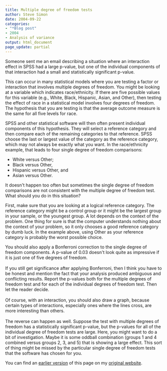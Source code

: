 ```yaml
---
title: Multiple degree of freedom tests
author: Steve Simon
date: 2004-09-22
categories:
- "*Blog post"
- 2004
- Analysis of variance
output: html_document
page_update: partial
---
```

Someone sent me an email describing a situation where an interaction
effect in SPSS had a large p-value, but one of the individual components
of that interaction had a small and statistically significant p-value.

This can occur in many statistical models where you are testing a factor
or interaction that involves multiple degrees of freedom. You might be
looking at a variable which indicates race/ethnicity. If there are five
possible values for this variable (e.g., White, Black, Hispanic, Asian,
and Other), then testing the effect of race in a statistical model
involves four degrees of freedom. The hypothesis that you are testing is
that the average outcome measure is the same for all five levels for
race.

SPSS and other statistical software will then often present individual
components of this hypothesis. They will select a reference category and
then compare each of the remaining categories to that reference. SPSS
choose the last or largest value of the category as the reference
category, which may not always be exactly what you want. In the
race/ethnicity example, that leads to four single degree of freedom
comparisons:

-   White versus Other;
-   Black versus Other,
-   Hispanic versus Other, and
-   Asian versus Other.

It doesn't happen too often but sometimes the single degree of freedom
comparisons are not consistent with the multiple degree of freedom test.
What should you do in this situation?

First, make sure that you are looking at a logical reference category.
The reference category might be a control group or it might be the
largest group in your sample, or the youngest group. A lot depends on
the context of the problem. One thing for sure is that the computer
understands nothing about the context of your problem, so it only
chooses a good reference category by dumb luck. In the example above,
using Other as your reference category is probably the worst possible
choice.

You should also apply a Bonferroni correction to the single degree of
freedom components. A p-value of 0.03 doesn't look quite as impressive
if it is just one of five degrees of freedom.\
\
If you still get significance after applying Bonferroni, then I think
you have to be honest and mention the fact that your analysis produced
ambiguous and conflicting results. Report the p-values both for the
multiple degrees of freedom test and for each of the individual degrees
of freedom test. Then let the reader decide.\
\
Of course, with an interaction, you should also draw a graph, because
certain types of interactions, especially ones where the lines cross,
are more interesting than others.\
\
The reverse can happen as well. Suppose the test with multiple degrees
of freedom has a statistically significant p-value, but the p-values for
all of the individual degree of freedom tests are large. Here, you might
want to do a bit of investigation. Maybe it is some oddball combination
(groups 1 and 4 combined versus groups 2, 3, and 5) that is showing a
large effect. This sort of thing might be missed by the particular
single degree of freedom tests that the software has chosen for you.

You can find an [earlier version](http://www.pmean.com/04/MultipleDF.html) of this page on my [original website](http://www.pmean.com/original_site.html).
